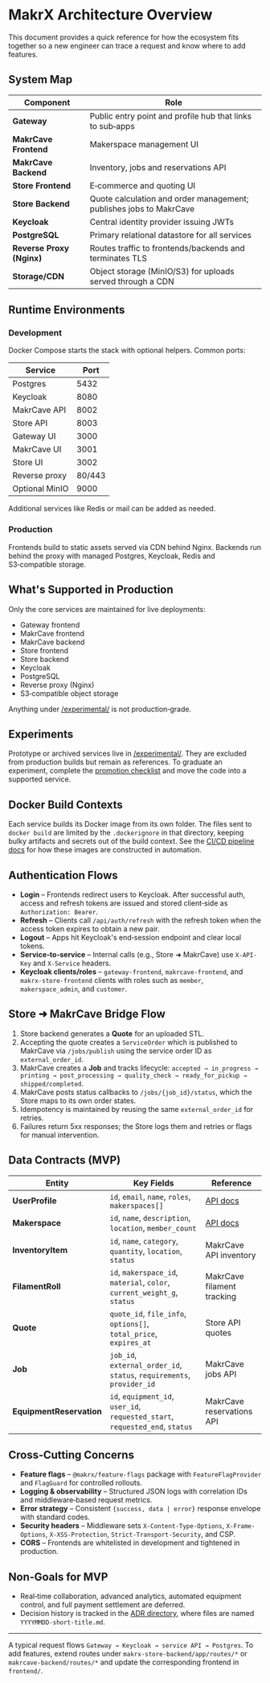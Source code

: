 # MakrX Architecture Overview

This document provides a quick reference for how the ecosystem fits together so a new engineer can trace a request and know where to add features.

## System Map

| Component | Role |
|-----------|------|
| **Gateway** | Public entry point and profile hub that links to sub‑apps |
| **MakrCave Frontend** | Makerspace management UI |
| **MakrCave Backend** | Inventory, jobs and reservations API |
| **Store Frontend** | E‑commerce and quoting UI |
| **Store Backend** | Quote calculation and order management; publishes jobs to MakrCave |
| **Keycloak** | Central identity provider issuing JWTs |
| **PostgreSQL** | Primary relational datastore for all services |
| **Reverse Proxy (Nginx)** | Routes traffic to frontends/backends and terminates TLS |
| **Storage/CDN** | Object storage (MinIO/S3) for uploads served through a CDN |

## Runtime Environments

### Development
Docker Compose starts the stack with optional helpers. Common ports:

| Service | Port |
|---------|------|
| Postgres | 5432 |
| Keycloak | 8080 |
| MakrCave API | 8002 |
| Store API | 8003 |
| Gateway UI | 3000 |
| MakrCave UI | 3001 |
| Store UI | 3002 |
| Reverse proxy | 80/443 |
| Optional MinIO | 9000 |

Additional services like Redis or mail can be added as needed.

### Production
Frontends build to static assets served via CDN behind Nginx. Backends run behind the proxy with managed Postgres, Keycloak, Redis and S3‑compatible storage.

## What's Supported in Production

Only the core services are maintained for live deployments:

- Gateway frontend
- MakrCave frontend
- MakrCave backend
- Store frontend
- Store backend
- Keycloak
- PostgreSQL
- Reverse proxy (Nginx)
- S3‑compatible object storage

Anything under [/experimental/](experimental/) is not production‑grade.

## Experiments

Prototype or archived services live in [/experimental/](experimental/README.md). They are excluded from production builds but remain as references.
To graduate an experiment, complete the [promotion checklist](experimental/PROMOTION_CHECKLIST.md) and move the code into a supported service.

## Docker Build Contexts

Each service builds its Docker image from its own folder. The files sent to `docker build` are limited by the `.dockerignore` in that directory, keeping bulky artifacts and secrets out of the build context. See the [CI/CD pipeline docs](docs/DEPLOYMENT.md#ci-cd-pipeline) for how these images are constructed in automation.

## Authentication Flows

- **Login** – Frontends redirect users to Keycloak. After successful auth, access and refresh tokens are issued and stored client‑side as `Authorization: Bearer`.
- **Refresh** – Clients call `/api/auth/refresh` with the refresh token when the access token expires to obtain a new pair.
- **Logout** – Apps hit Keycloak's end‑session endpoint and clear local tokens.
- **Service‑to‑service** – Internal calls (e.g., Store ➜ MakrCave) use `X-API-Key` and `X-Service` headers.
- **Keycloak clients/roles** – `gateway-frontend`, `makrcave-frontend`, and `makrx-store-frontend` clients with roles such as `member`, `makerspace_admin`, and `customer`.

## Store ➜ MakrCave Bridge Flow

1. Store backend generates a **Quote** for an uploaded STL.
2. Accepting the quote creates a `ServiceOrder` which is published to MakrCave via `/jobs/publish` using the service order ID as `external_order_id`.
3. MakrCave creates a **Job** and tracks lifecycle: `accepted → in_progress → printing → post_processing → quality_check → ready_for_pickup → shipped/completed`.
4. MakrCave posts status callbacks to `/jobs/{job_id}/status`, which the Store maps to its own order states.
5. Idempotency is maintained by reusing the same `external_order_id` for retries.
6. Failures return 5xx responses; the Store logs them and retries or flags for manual intervention.

## Data Contracts (MVP)

| Entity | Key Fields | Reference |
|--------|------------|-----------|
| **UserProfile** | `id`, `email`, `name`, `roles`, `makerspaces[]` | [API docs](docs/API.md) |
| **Makerspace** | `id`, `name`, `description`, `location`, `member_count` | [API docs](docs/API.md#makerspaces) |
| **InventoryItem** | `id`, `name`, `category`, `quantity`, `location`, `status` | MakrCave API inventory |
| **FilamentRoll** | `id`, `makerspace_id`, `material`, `color`, `current_weight_g`, `status` | MakrCave filament tracking |
| **Quote** | `quote_id`, `file_info`, `options[]`, `total_price`, `expires_at` | Store API quotes |
| **Job** | `job_id`, `external_order_id`, `status`, `requirements`, `provider_id` | MakrCave jobs API |
| **EquipmentReservation** | `id`, `equipment_id`, `user_id`, `requested_start`, `requested_end`, `status` | MakrCave reservations API |

## Cross‑Cutting Concerns

- **Feature flags** – `@makrx/feature-flags` package with `FeatureFlagProvider` and `FlagGuard` for controlled rollouts.
- **Logging & observability** – Structured JSON logs with correlation IDs and middleware‑based request metrics.
- **Error strategy** – Consistent `{success, data | error}` response envelope with standard codes.
- **Security headers** – Middleware sets `X-Content-Type-Options`, `X-Frame-Options`, `X-XSS-Protection`, `Strict-Transport-Security`, and CSP.
- **CORS** – Frontends are whitelisted in development and tightened in production.

## Non‑Goals for MVP

- Real‑time collaboration, advanced analytics, automated equipment control, and full payment settlement are deferred.
- Decision history is tracked in the [ADR directory](docs/adr/README.md), where files are named `YYYYMMDD-short-title.md`.

---
A typical request flows `Gateway → Keycloak → service API → Postgres`. To add features, extend routes under `makrx-store-backend/app/routes/*` or `makrcave-backend/routes/*` and update the corresponding frontend in `frontend/`.
